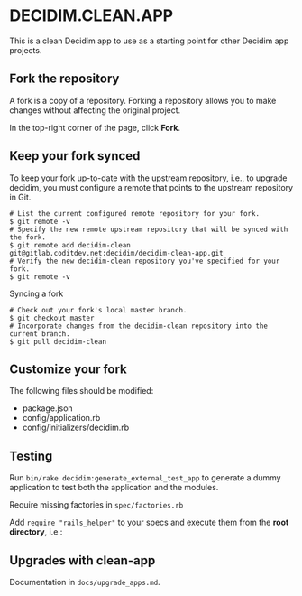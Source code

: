 # DECIDIM.CLEAN.APP

This is a clean Decidim app to use as a starting point for other Decidim app projects.

## Fork the repository

A fork is a copy of a repository. Forking a repository allows you to make changes without affecting the original project.

In the top-right corner of the page, click **Fork**.

## Keep your fork synced

To keep your fork up-to-date with the upstream repository, i.e., to upgrade decidim, you must configure a remote that points to the upstream repository in Git.

```console
# List the current configured remote repository for your fork.
$ git remote -v
# Specify the new remote upstream repository that will be synced with the fork.
$ git remote add decidim-clean git@gitlab.coditdev.net:decidim/decidim-clean-app.git
# Verify the new decidim-clean repository you've specified for your fork.
$ git remote -v
```
Syncing a fork
```console
# Check out your fork's local master branch.
$ git checkout master
# Incorporate changes from the decidim-clean repository into the current branch.
$ git pull decidim-clean
```

## Customize your fork

The following files should be modified:

- package.json
- config/application.rb
- config/initializers/decidim.rb

## Testing

Run `bin/rake decidim:generate_external_test_app` to generate a dummy application to test both the application and the modules.

Require missing factories in `spec/factories.rb`

Add `require "rails_helper"` to your specs and execute them from the **root directory**, i.e.:
 	
## Upgrades with clean-app
	
Documentation in `docs/upgrade_apps.md`.
